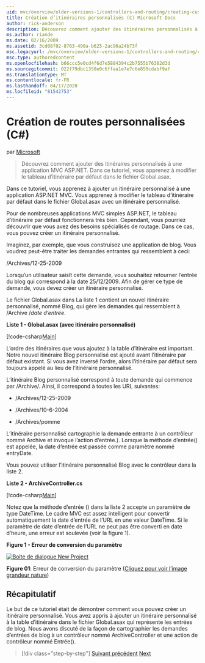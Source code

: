 ```yaml
---
uid: mvc/overview/older-versions-1/controllers-and-routing/creating-custom-routes-cs
title: Création d’itinéraires personnalisés (C) Microsoft Docs
author: rick-anderson
description: Découvrez comment ajouter des itinéraires personnalisés à une application MVC ASP.NET. Dans ce tutoriel, vous apprenez à modifier le tableau d’itinéraire par défaut dans le fichier Global.asax.
ms.author: riande
ms.date: 02/16/2009
ms.assetid: 3cd08f02-8763-490a-b625-2ac96a24b73f
msc.legacyurl: /mvc/overview/older-versions-1/controllers-and-routing/creating-custom-routes-cs
msc.type: authoredcontent
ms.openlocfilehash: b66ccc5e0cd4f6d7e5884394c2b7555b76382d3d
ms.sourcegitcommit: 022f79dbc1350e0c6ffaa1e7e7c6e850cdabf9af
ms.translationtype: MT
ms.contentlocale: fr-FR
ms.lasthandoff: 04/17/2020
ms.locfileid: "81542753"
---
```

# <a name="creating-custom-routes-c"></a>Création de routes personnalisées (C#)

par [Microsoft](https://github.com/microsoft)

> Découvrez comment ajouter des itinéraires personnalisés à une application MVC ASP.NET. Dans ce tutoriel, vous apprenez à modifier le tableau d’itinéraire par défaut dans le fichier Global.asax.

Dans ce tutoriel, vous apprenez à ajouter un itinéraire personnalisé à une application ASP.NET MVC. Vous apprenez à modifier le tableau d’itinéraire par défaut dans le fichier Global.asax avec un itinéraire personnalisé.

Pour de nombreuses applications MVC simples ASP.NET, le tableau d’itinéraire par défaut fonctionnera très bien. Cependant, vous pourriez découvrir que vous avez des besoins spécialisés de routage. Dans ce cas, vous pouvez créer un itinéraire personnalisé.

Imaginez, par exemple, que vous construisez une application de blog. Vous voudrez peut-être traiter les demandes entrantes qui ressemblent à ceci:

/Archives/12-25-2009

Lorsqu’un utilisateur saisît cette demande, vous souhaitez retourner l’entrée du blog qui correspond à la date 25/12/2009. Afin de gérer ce type de demande, vous devez créer un itinéraire personnalisé.

Le fichier Global.asax dans La liste 1 contient un nouvel itinéraire personnalisé, nommé Blog, qui gère les demandes qui ressemblent à /Archive /*date d’entrée*.

**Liste 1 - Global.asax (avec itinéraire personnalisé)**

[!code-csharp[Main](creating-custom-routes-cs/samples/sample1.cs)]

L’ordre des itinéraires que vous ajoutez à la table d’itinéraire est important. Notre nouvel itinéraire Blog personnalisé est ajouté avant l’itinéraire par défaut existant. Si vous avez inversé l’ordre, alors l’itinéraire par défaut sera toujours appelé au lieu de l’itinéraire personnalisé.

L’itinéraire Blog personnalisé correspond à toute demande qui commence par /Archive/. Ainsi, il correspond à toutes les URL suivantes:

- /Archives/12-25-2009

- /Archives/10-6-2004

- /Archives/pomme

L’itinéraire personnalisé cartographie la demande entrante à un contrôleur nommé Archive et invoque l’action d’entrée.). Lorsque la méthode d’entrée() est appelée, la date d’entrée est passée comme paramètre nommé entryDate.

Vous pouvez utiliser l’itinéraire personnalisé Blog avec le contrôleur dans la liste 2.

**Liste 2 - ArchiveController.cs**

[!code-csharp[Main](creating-custom-routes-cs/samples/sample2.cs)]

Notez que la méthode d’entrée () dans la liste 2 accepte un paramètre de type DateTime. Le cadre MVC est assez intelligent pour convertir automatiquement la date d’entrée de l’URL en une valeur DateTime. Si le paramètre de date d’entrée de l’URL ne peut pas être converti en date d’heure, une erreur est soulevée (voir la figure 1).

**Figure 1 - Erreur de conversion du paramètre**

[![Boîte de dialogue New Project](creating-custom-routes-cs/_static/image1.jpg)](creating-custom-routes-cs/_static/image1.png)

**Figure 01**: Erreur de conversion du paramètre ([Cliquez pour voir l’image grandeur nature](creating-custom-routes-cs/_static/image2.png))

## <a name="summary"></a>Récapitulatif

Le but de ce tutoriel était de démontrer comment vous pouvez créer un itinéraire personnalisé. Vous avez appris à ajouter un itinéraire personnalisé à la table d’itinéraire dans le fichier Global.asax qui représente les entrées de blog. Nous avons discuté de la façon de cartographier les demandes d’entrées de blog à un contrôleur nommé ArchiveController et une action de contrôleur nommé Entrée().

> [!div class="step-by-step"]
> [Suivant précédent](aspnet-mvc-controllers-overview-cs.md)
> [Next](creating-a-route-constraint-cs.md)
